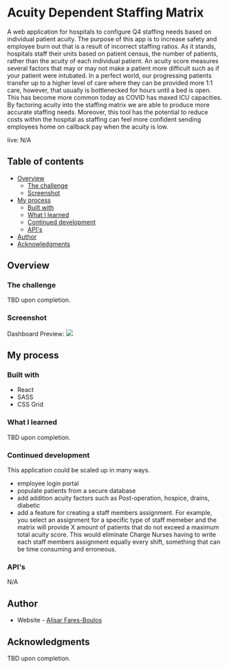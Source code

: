 # Acuity Dependent Staffing Matrix 

A web application for hospitals to configure Q4 staffing needs based on individual patient acuity. The purpose of this app is to increase safety and employee burn out that is a result of incorrect staffing ratios. As it stands, hospitals staff their units based on patient census, the number of patients, rather than the acuity of each individual patient. An acuity score measures several factors that may or may not make a patient more difficult such as if your patient were intubated. In a perfect world, our progressing patients transfer up to a higher level of care where they can be provided more 1:1 care, however, that usually is bottlenecked for hours until a bed is open. This has become more common today as COVID has maxed ICU capacities. By factoring acuity into the staffing matrix we are able to produce more accurate staffing needs. Moreover, this tool has the potential to reduce costs within the hospital as staffing can feel more confident sending employees home on callback pay when the acuity is low.

live: N/A

## Table of contents

- [Overview](#overview)
  - [The challenge](#the-challenge)
  - [Screenshot](#screenshot)
- [My process](#my-process)
  - [Built with](#built-with)
  - [What I learned](#what-i-learned)
  - [Continued development](#continued-development)
  - [API's](#useful-resources)
- [Author](#author)
- [Acknowledgments](#acknowledgments)

## Overview

### The challenge

TBD upon completion. 

### Screenshot

Dashboard Preview:
![](./images/preview.png)


## My process

### Built with

- React
- SASS
- CSS Grid

### What I learned

TBD upon completion. 

### Continued development

This application could be scaled up in many ways. 
- employee login portal
- populate patients from a secure database
- add addition acuity factors such as Post-operation, hospice, drains, diabetic
- add a feature for creating a staff members assignment. 
  For example, you select an assignment for a specific type of staff memeber and the matrix will provide X amount of patients that do not exceed a maximum total acuity score. This would eliminate Charge Nurses having to write each staff members assignment equally every shift, something that can be time consuming and erroneous.

### API's

N/A

## Author

- Website - [Alisar Fares-Boulos](https://www.alisarfaresboulos.com)

## Acknowledgments

TBD upon completion. 
